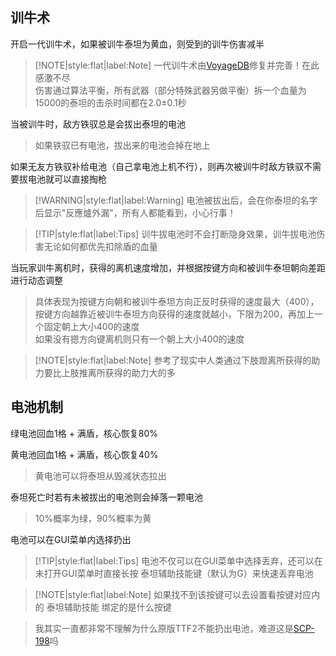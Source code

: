 ## 训牛术

开启一代训牛术，如果被训牛泰坦为黄血，则受到的训牛伤害减半

> [!NOTE|style:flat|label:Note]
> 一代训牛术由[VoyageDB](https://github.com/DBmaoha)修复并完善！在此感激不尽<br/>
> 伤害通过算法平衡，所有武器（部分特殊武器另做平衡）拆一个血量为15000的泰坦的击杀时间都在2.0±0.1秒

当被训牛时，敌方铁驭总是会拔出泰坦的电池

> 如果铁驭已有电池，拔出来的电池会掉在地上

如果无友方铁驭补给电池（自己拿电池上机不行），则再次被训牛时敌方铁驭不需要拔电池就可以直接掏枪

> [!WARNING|style:flat|label:Warning]
> 电池被拔出后，会在你泰坦的名字后显示"反應爐外漏"，所有人都能看到，小心行事！

> [!TIP|style:flat|label:Tips]
> 训牛拔电池时不会打断隐身效果，训牛拔电池伤害无论如何都优先扣除盾的血量

当玩家训牛离机时，获得的离机速度增加，并根据按键方向和被训牛泰坦朝向差距进行动态调整

> 具体表现为按键方向朝和被训牛泰坦方向正反时获得的速度最大（400），按键方向越靠近被训牛泰坦方向获得的速度就越小，下限为200，再加上一个固定朝上大小400的速度<br/>
> 如果没有摁方向键离机则只有一个朝上大小400的速度

> [!NOTE|style:flat|label:Note]
> 参考了现实中人类通过下肢蹬离所获得的助力要比上肢推离所获得的助力大的多

## 电池机制

绿电池回血1格 + 满盾，核心恢复80%

黄电池回血1格 + 满盾，核心恢复40%

> 黄电池可以将泰坦从毁减状态拉出

泰坦死亡时若有未被拔出的电池则会掉落一颗电池

> 10%概率为绿，90%概率为黄

电池可以在GUI菜单内选择扔出

> [!TIP|style:flat|label:Tips]
> 电池不仅可以在GUI菜单中选择丢弃，还可以在未打开GUI菜单时直接长按 泰坦辅助技能键（默认为G）来快速丢弃电池

> [!NOTE|style:flat|label:Note]
> 如果找不到该按键可以去设置看按键对应内的 泰坦辅助技能 绑定的是什么按键

> 我其实一直都非常不理解为什么原版TTF2不能扔出电池，难道这是[SCP-198](https://scp-wiki-cn.wikidot.com/scp-198)吗
